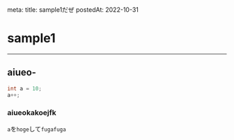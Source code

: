 <route lang="yaml">
meta:
    title: sample1だぜ
    postedAt: 2022-10-31
</route>

# sample1

---

## aiueo-

```cpp
int a = 10;
a++;
```

### aiueokakoejfk

`a`を`hoge`して`fugafuga`
